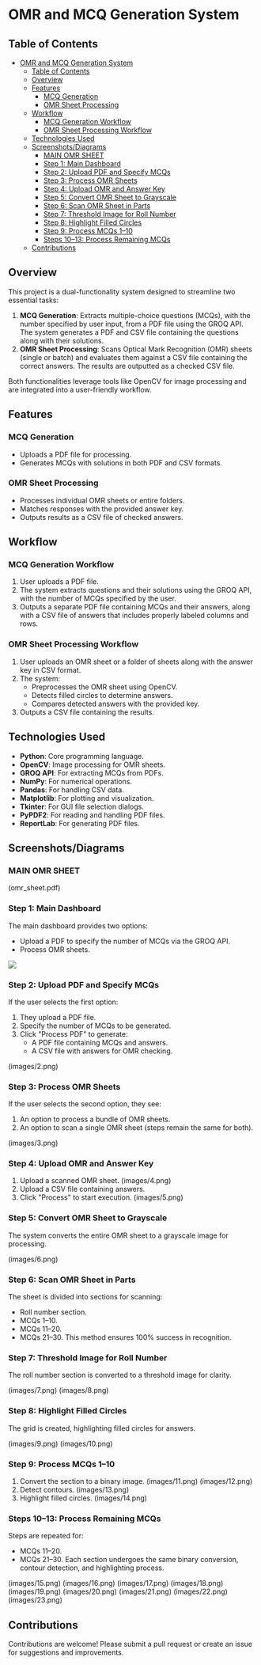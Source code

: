 # OMR and MCQ Generation System

## Table of Contents
- [OMR and MCQ Generation System](#omr-and-mcq-generation-system)
  - [Table of Contents](#table-of-contents)
  - [Overview](#overview)
  - [Features](#features)
    - [MCQ Generation](#mcq-generation)
    - [OMR Sheet Processing](#omr-sheet-processing)
  - [Workflow](#workflow)
    - [MCQ Generation Workflow](#mcq-generation-workflow)
    - [OMR Sheet Processing Workflow](#omr-sheet-processing-workflow)
  - [Technologies Used](#technologies-used)
  - [Screenshots/Diagrams](#screenshotsdiagrams)
    - [MAIN OMR SHEET](#main-omr-sheet)
    - [Step 1: Main Dashboard](#step-1-main-dashboard)
    - [Step 2: Upload PDF and Specify MCQs](#step-2-upload-pdf-and-specify-mcqs)
    - [Step 3: Process OMR Sheets](#step-3-process-omr-sheets)
    - [Step 4: Upload OMR and Answer Key](#step-4-upload-omr-and-answer-key)
    - [Step 5: Convert OMR Sheet to Grayscale](#step-5-convert-omr-sheet-to-grayscale)
    - [Step 6: Scan OMR Sheet in Parts](#step-6-scan-omr-sheet-in-parts)
    - [Step 7: Threshold Image for Roll Number](#step-7-threshold-image-for-roll-number)
    - [Step 8: Highlight Filled Circles](#step-8-highlight-filled-circles)
    - [Step 9: Process MCQs 1–10](#step-9-process-mcqs-110)
    - [Steps 10–13: Process Remaining MCQs](#steps-1013-process-remaining-mcqs)
  - [Contributions](#contributions)

## Overview
This project is a dual-functionality system designed to streamline two essential tasks:

1. **MCQ Generation**: Extracts multiple-choice questions (MCQs), with the number specified by user input, from a PDF file using the GROQ API. The system generates a PDF and CSV file containing the questions along with their solutions.
2. **OMR Sheet Processing**: Scans Optical Mark Recognition (OMR) sheets (single or batch) and evaluates them against a CSV file containing the correct answers. The results are outputted as a checked CSV file.

Both functionalities leverage tools like OpenCV for image processing and are integrated into a user-friendly workflow.

## Features

### MCQ Generation
- Uploads a PDF file for processing.
- Generates MCQs with solutions in both PDF and CSV formats.

### OMR Sheet Processing
- Processes individual OMR sheets or entire folders.
- Matches responses with the provided answer key.
- Outputs results as a CSV file of checked answers.

## Workflow

### MCQ Generation Workflow
1. User uploads a PDF file.
2. The system extracts questions and their solutions using the GROQ API, with the number of MCQs specified by the user.
3. Outputs a separate PDF file containing MCQs and their answers, along with a CSV file of answers that includes properly labeled columns and rows.

### OMR Sheet Processing Workflow
1. User uploads an OMR sheet or a folder of sheets along with the answer key in CSV format.
2. The system:
   - Preprocesses the OMR sheet using OpenCV.
   - Detects filled circles to determine answers.
   - Compares detected answers with the provided key.
3. Outputs a CSV file containing the results.

## Technologies Used
- **Python**: Core programming language.
- **OpenCV**: Image processing for OMR sheets.
- **GROQ API**: For extracting MCQs from PDFs.
- **NumPy**: For numerical operations.
- **Pandas**: For handling CSV data.
- **Matplotlib**: For plotting and visualization.
- **Tkinter**: For GUI file selection dialogs.
- **PyPDF2**: For reading and handling PDF files.
- **ReportLab**: For generating PDF files.

## Screenshots/Diagrams

### MAIN OMR SHEET
(omr_sheet.pdf)

### Step 1: Main Dashboard
The main dashboard provides two options:
- Upload a PDF to specify the number of MCQs via the GROQ API.
- Process OMR sheets.

![](images/1.png)

### Step 2: Upload PDF and Specify MCQs
If the user selects the first option:
1. They upload a PDF file.
2. Specify the number of MCQs to be generated.
3. Click "Process PDF" to generate:
   - A PDF file containing MCQs and answers.
   - A CSV file with answers for OMR checking.

(images/2.png)

### Step 3: Process OMR Sheets
If the user selects the second option, they see:
1. An option to process a bundle of OMR sheets.
2. An option to scan a single OMR sheet (steps remain the same for both).

(images/3.png)

### Step 4: Upload OMR and Answer Key
1. Upload a scanned OMR sheet.
(images/4.png)
2. Upload a CSV file containing answers.
3. Click "Process" to start execution.
(images/5.png)

### Step 5: Convert OMR Sheet to Grayscale
The system converts the entire OMR sheet to a grayscale image for processing.

(images/6.png)

### Step 6: Scan OMR Sheet in Parts
The sheet is divided into sections for scanning:
- Roll number section.
- MCQs 1–10.
- MCQs 11–20.
- MCQs 21–30.
This method ensures 100% success in recognition.

### Step 7: Threshold Image for Roll Number
The roll number section is converted to a threshold image for clarity.

(images/7.png)
(images/8.png)

### Step 8: Highlight Filled Circles
The grid is created, highlighting filled circles for answers.

(images/9.png)
(images/10.png)

### Step 9: Process MCQs 1–10
1. Convert the section to a binary image.
   (images/11.png)
   (images/12.png)
2. Detect contours.
   (images/13.png)
3. Highlight filled circles.
   (images/14.png)



### Steps 10–13: Process Remaining MCQs
Steps are repeated for:
- MCQs 11–20.
- MCQs 21–30.
Each section undergoes the same binary conversion, contour detection, and highlighting process.

(images/15.png)
(images/16.png)
(images/17.png)
(images/18.png)
(images/19.png)
(images/20.png)
(images/21.png)
(images/22.png)
(images/23.png)

## Contributions
Contributions are welcome! Please submit a pull request or create an issue for suggestions and improvements.


